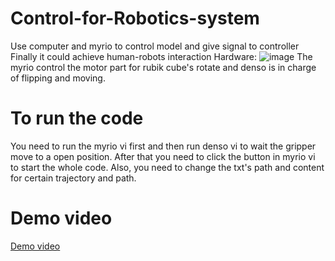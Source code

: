 # Control-for-Robotics-system
Use  computer and myrio to control model and give signal to controller 
Finally it could achieve human-robots interaction
Hardware:
![image](https://github.com/YunchuZhang/Control-for-Robotics-system-Solve-Rubik-s-cube-through-robot-arm-and-vision-/blob/master/%E5%B1%8F%E5%B9%95%E5%BF%AB%E7%85%A7%202018-06-05%20%E4%B8%8B%E5%8D%888.40.57.png)
The myrio control the motor part for rubik cube's rotate and denso is in charge of flipping and moving.

# To run the code
You need to run the myrio vi first and then run denso vi to wait the gripper move to a open position. After that you need to click the button in myrio vi to start the whole code. Also, you need to change the txt's path and content for certain trajectory and path.
# Demo video
[Demo video](https://drive.google.com/open?id=1XHUg7joeWYaX7m4Fdc9wFrAwi8p9Nyx5)

